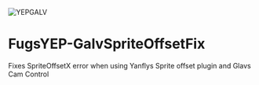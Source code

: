 ![YEPGALV](https://github.com/SpaceFoon/FugsYEP-GalvSpriteOffsetFix/assets/25079369/f695fa07-0391-41ee-96b9-e2ddd23c1257)

# FugsYEP-GalvSpriteOffsetFix
Fixes SpriteOffsetX error when using Yanflys Sprite offset plugin and Glavs Cam Control
